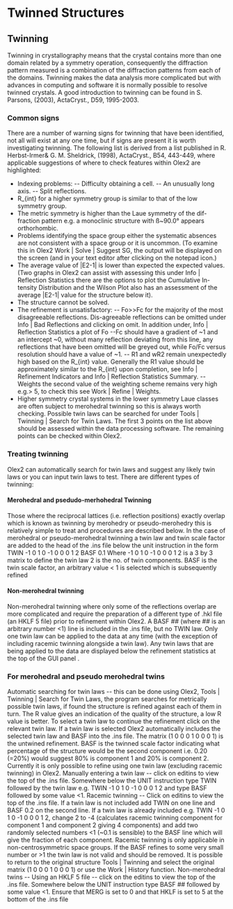 # Twinned Structures

## Twinning
Twinning in crystallography means that the crystal contains more than one domain related by a symmetry operation, consequently the diffraction pattern measured is a combination of the diffraction patterns from each of the domains. Twinning makes the data analysis more complicated but with advances in computing and software it is normally possible to resolve twinned crystals. A good introduction to twinning can be found in S. Parsons, (2003), ActaCryst., D59, 1995-2003.

### Common signs
There are a number of warning signs for twinning that have been identified, not all will exist at any one time, but if signs are present it is worth investigating twinning. The following list is derived from a list published in R. Herbst-Irmer& G. M. Sheldrick, (1998), ActaCryst., B54, 443-449, where applicable suggestions of where to check features within Olex2 are highlighted: 
- Indexing problems:
-- Difficulty obtaining a cell.
-- An unusually long axis.
-- Split reflections.
- R_{int} for a higher symmetry group is similar to that of the low symmetry group.
- The metric symmetry is higher than the Laue symmetry of the dif-fraction pattern e.g. a monoclinic structure with ß~90.0° appears orthorhombic.
- Problems identifying the space group either the systematic absences are not consistent with a space group or it is uncommon. (To examine this in Olex2 Work | Solve | Suggest SG, the output will be displayed on the screen (and in your text editor after clicking on the notepad icon.) 
- The average value of |E2-1| is lower than expected the expected values. (Two graphs in Olex2 can assist with assessing this under Info | Reflection Statistics there are the options to plot the Cumulative In-tensity Distribution and the Wilson Plot also has an assessment of the average |E2-1| value for the structure below it).
- The structure cannot be solved.
- The refinement is unsatisfactory:
-- Fo>>Fc for the majority of the most disagreeable reflections. Dis-agreeable reflections can be omitted under Info | Bad Reflections and clicking on omit. In addition under, Info | Reflection Statistics a plot of Fo --Fc should have a gradient of ~1 and an intercept ~0, without many reflection deviating from this line, any reflections that have been omitted will be greyed out, while Fo/Fc versus resolution should have a value of ~1.
-- R1 and wR2 remain unexpectedly high based on the R_{int} value. Generally the R1 value should be approximately similar to the R_{int} upon completion, see Info | Refinement Indicators and Info | Reflection Statistics Summary.
-- Weights the second value of the weighting scheme remains very high e.g.> 5, to check this see Work | Refine | Weights.
- Higher symmetry crystal systems in the lower symmetry Laue classes are often subject to merohedral twinning so this is always worth checking. Possible twin laws can be searched for under Tools | Twinning | Search for Twin Laws.
The first 3 points on the list above should be assessed within the data processing software. The remaining points can be checked within Olex2.

### Treating twinning
Olex2 can automatically search for twin laws and suggest any likely twin laws or you can input twin laws to test. There are different types of twinning:

#### Merohedral and psedudo-merhohedral Twinning
Those where the reciprocal lattices (i.e. reflection positions) exactly overlap which is known as twinning by merohedry or pseudo-merohedry this is relatively simple to treat and procedures are described below. In the case of merohedral or pseudo-merohedral twinning a twin law and twin scale factor are added to the head of the .ins file below the unit instruction in the form
TWIN -1 0 1 0 -1 0 0 0 1 2
BASF 0.1
Where -1 0 1 0 -1 0 0 0 1 2 is a 3 by 3 matrix to define the twin law 2 is the no. of twin components. BASF is the twin scale factor, an arbitrary value < 1 is selected which is subsequently refined

#### Non-merohedral twinning
Non-merohedral twinning where only some of the reflections overlap are more complicated and require the preparation of a different type of .hkl file (an HKLF 5 file) prior to refinement within Olex2. A BASF ## (where ## is an arbitrary number <1) line is included in the .ins file, but no TWIN law.
Only one twin law can be applied to the data at any time (with the exception of including racemic twinning alongside a twin law). Any twin laws that are being applied to the data are displayed below the refinement statistics at the top of the GUI panel .

### For merohedral and pseudo merohedral twins
Automatic searching for twin laws -- this can be done using Olex2, Tools | Twinning | Search for Twin Laws, the program searches for metrically possible twin laws, if found the structure is refined against each of them in turn. The R value gives an indication of the quality of the structure, a low R value is better. To select a twin law to continue the refinement click on the relevant twin law.
If a twin law is selected Olex2 automatically includes the selected twin law and BASF into the .ins file. The matrix (1 0 0 0 1 0 0 0 1) is the untwined refinement. BASF is the twinned scale factor indicating what percentage of the structure would be the second component i.e. 0.20 (=20%) would suggest 80% is component 1 and 20% is component 2. Currently it is only possible to refine using one twin law (excluding racemic twinning) in Olex2.
Manually entering a twin law -- click on editins   to view the top of the .ins file. Somewhere below the UNIT instruction type TWIN followed by the twin law e.g. TWIN -1 0 1 0 -1 0 0 0 1 2 and type BASF followed by some value <1. 
Racemic twinning -- Click on editins   to view the top of the .ins file. If a twin law is not included add TWIN on one line and BASF 0.2 on the second line. If a twin law is already included e.g. TWIN -1 0 1 0 -1 0 0 0 1 2, change 2 to -4 (calculates racemic twinning component for component 1 and component 2 giving 4 components) and add two randomly selected numbers <1 (~0.1 is sensible) to the BASF line which will give the fraction of each component.
Racemic twinning is only applicable in non-centrosymmetric space groups. If the BASF refines to some very small number or >1 the twin law is not valid and should be removed. It is possible to return to the original structure Tools | Twinning and select the original matrix (1 0 0 0 1 0 0 0 1) or use the Work | History function.
Non-merohedral twins -- Using an HKLF 5 file -- click on the editins   to view the top of the .ins file. Somewhere below the UNIT instruction type BASF ## followed by some value <1. Ensure that MERG is set to 0 and that HKLF is set to 5 at the bottom of the .ins file
